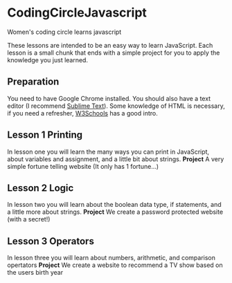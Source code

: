 # CodingCircleJavascript
Women's coding circle learns javascript

These lessons are intended to be an easy way to learn JavaScript. Each lesson is a small chunk that ends with a simple project for you to apply the knowledge you just learned.

## Preparation
You need to have Google Chrome installed. You should also have a text editor (I recommend [Sublime Text](http://www.sublimetext.com/)).
Some knowledge of HTML is necessary, if you need a refresher, [W3Schools](http://www.w3schools.com/html/) has a good intro.

## Lesson 1 Printing
In lesson one you will learn the many ways you can print in JavaScript, about variables and assignment, and a little bit about strings.
**Project** A very simple fortune telling website (It only has 1 fortune...)

## Lesson 2 Logic
In lesson two you will learn about the boolean data type, if statements, and a little more about strings.
**Project** We create a password protected website (with a secret!)

## Lesson 3 Operators
In lesson three you will learn about numbers, arithmetic, and comparison opertators 
**Project** We create a website to recommend a TV show based on the users birth year
